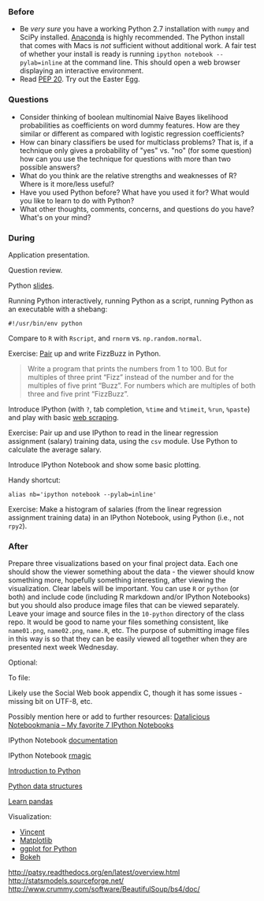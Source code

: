 ### Before

 * Be _very sure_ you have a working Python 2.7 installation with `numpy` and SciPy installed. [Anaconda](http://continuum.io/downloads) is highly recommended. The Python install that comes with Macs is _not_ sufficient without additional work. A fair test of whether your install is ready is running `ipython notebook --pylab=inline` at the command line. This should open a web browser displaying an interactive environment.
 * Read [PEP 20](http://legacy.python.org/dev/peps/pep-0020/). Try out the Easter Egg.


### Questions

 * Consider thinking of boolean multinomial Naive Bayes likelihood probabilities as coefficients on word dummy features. How are they similar or different as compared with logistic regression coefficients?
 * How can binary classifiers be used for multiclass problems? That is, if a technique only gives a probability of "yes" vs. "no" (for some question) how can you use the technique for questions with more than two possible answers?
 * What do you think are the relative strengths and weaknesses of R? Where is it more/less useful?
 * Have you used Python before? What have you used it for? What would you like to learn to do with Python?
 * What other thoughts, comments, concerns, and questions do you have? What's on your mind?


### During

Application presentation.

Question review.

Python [slides](slides.pdf).

Running Python interactively, running Python as a script, running Python as an executable with a shebang:

    #!/usr/bin/env python

Compare to `R` with `Rscript`, and `rnorm` vs. `np.random.normal`.

Exercise: [Pair](http://en.wikipedia.org/wiki/Pair_programming) up and write FizzBuzz in Python.

> Write a program that prints the numbers from 1 to 100. But for multiples of three print “Fizz” instead of the number and for the multiples of five print “Buzz”. For numbers which are multiples of both three and five print “FizzBuzz”.

Introduce IPython (with `?`, tab completion, `%time` and `%timeit`, `%run`, `%paste`) and play with basic [web scraping](scrape.py).

Exercise: Pair up and use IPython to read in the linear regression assignment (salary) training data, using the `csv` module. Use Python to calculate the average salary.

Introduce IPython Notebook and show some basic plotting.

Handy shortcut:

    alias nb='ipython notebook --pylab=inline'

Exercise: Make a histogram of salaries (from the linear regression assignment training data) in an IPython Notebook, using Python (i.e., not `rpy2`).


### After

Prepare three visualizations based on your final project data. Each one should show the viewer something about the data - the viewer should know something more, hopefully something interesting, after viewing the visualization. Clear labels will be important. You can use `R` or `python` (or both) and include code (including R markdown and/or IPython Notebooks) but you should also produce image files that can be viewed separately. Leave your image and source files in the `10-python` directory of the class repo. It would be good to name your files something consistent, like `name01.png`, `name02.png`, `name.R`, etc. The purpose of submitting image files in this way is so that they can be easily viewed all together when they are presented next week Wednesday.

Optional:


To file:

Likely use the Social Web book appendix C, though it has some issues - missing bit on UTF-8, etc.

Possibly mention here or add to further resources: [Datalicious Notebookmania – My favorite 7 IPython Notebooks](http://beautifuldata.net/2014/03/datalicious-notebookmania-my-favorite-7-ipython-notebooks/)


IPython Notebook [documentation](http://ipython.org/ipython-doc/dev/notebook/)

IPython Notebook [rmagic](http://ipython.org/ipython-doc/dev/config/extensions/rmagic.html)

[Introduction to Python](http://nbviewer.ipython.org/urls/bitbucket.org/amjoconn/watpy-learning-to-code-with-python/raw/3441274a54c7ff6ff3e37285aafcbbd8cb4774f0/notebook/Learn%20to%20Code%20with%20Python.ipynb)

[Python data structures](http://nbviewer.ipython.org/github/profjsb/python-bootcamp/blob/master/DataFiles_and_Notebooks/02_AdvancedDataStructures/data_structures.ipynb)

[Learn pandas](http://nbviewer.ipython.org/urls/bitbucket.org/hrojas/learn-pandas/raw/master/lessons/01%20-%20Lesson.ipynb)

Visualization:

 * [Vincent](https://vincent.readthedocs.org/)
 * [Matplotlib](http://matplotlib.org/)
 * [ggplot for Python](https://github.com/yhat/ggplot/)
 * [Bokeh](https://github.com/ContinuumIO/bokeh)

http://patsy.readthedocs.org/en/latest/overview.html
http://statsmodels.sourceforge.net/
http://www.crummy.com/software/BeautifulSoup/bs4/doc/
